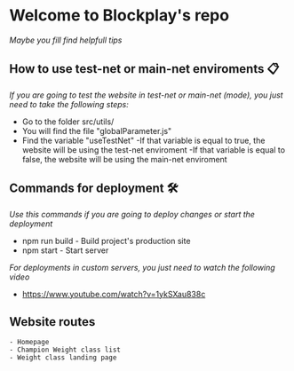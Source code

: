 # Welcome to Blockplay's repo

_Maybe you fill find helpfull tips_

## How to use test-net or main-net enviroments 📋

_If you are going to test the website in test-net or main-net (mode), you just need to take the following steps:_

- Go to the folder src/utils/
- You will find the file "globalParameter.js"
- Find the variable "useTestNet"
  -If that variable is equal to true, the website will be using the test-net enviroment
  -If that variable is equal to false, the website will be using the main-net enviroment

## Commands for deployment 🛠️

_Use this commands if you are going to deploy changes or start the deployment_

- npm run build - Build project's production site
- npm start - Start server

_For deployments in custom servers, you just need to watch the following video_

- https://www.youtube.com/watch?v=1ykSXau838c

## Website routes

```
- Homepage
- Champion Weight class list
- Weight class landing page

```
